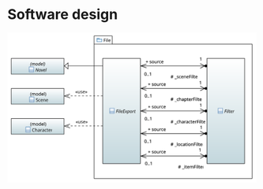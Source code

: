 # Software design

![file package class diagram](../../../docs/lib/file_package_class_diagram.svg)

